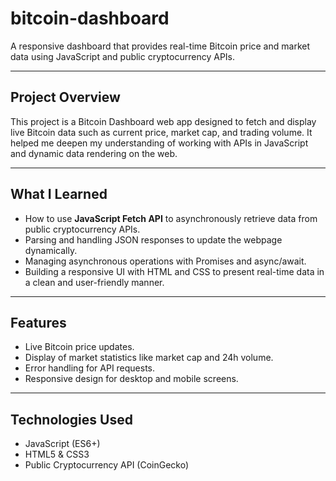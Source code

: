 # bitcoin-dashboard

A responsive dashboard that provides real-time Bitcoin price and market data using JavaScript and public cryptocurrency APIs.

---

## Project Overview

This project is a Bitcoin Dashboard web app designed to fetch and display live Bitcoin data such as current price, market cap, and trading volume. It helped me deepen my understanding of working with APIs in JavaScript and dynamic data rendering on the web.

---

## What I Learned

- How to use **JavaScript Fetch API** to asynchronously retrieve data from public cryptocurrency APIs.
- Parsing and handling JSON responses to update the webpage dynamically.
- Managing asynchronous operations with Promises and async/await.
- Building a responsive UI with HTML and CSS to present real-time data in a clean and user-friendly manner.

---

## Features

- Live Bitcoin price updates.
- Display of market statistics like market cap and 24h volume.
- Error handling for API requests.
- Responsive design for desktop and mobile screens.

---

## Technologies Used

- JavaScript (ES6+)
- HTML5 & CSS3
- Public Cryptocurrency API (CoinGecko)
